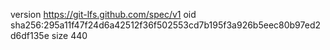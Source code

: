 version https://git-lfs.github.com/spec/v1
oid sha256:295a11f47f24d6a42512f36f502553cd7b195f3a926b5eec80b97ed2d6df135e
size 440
